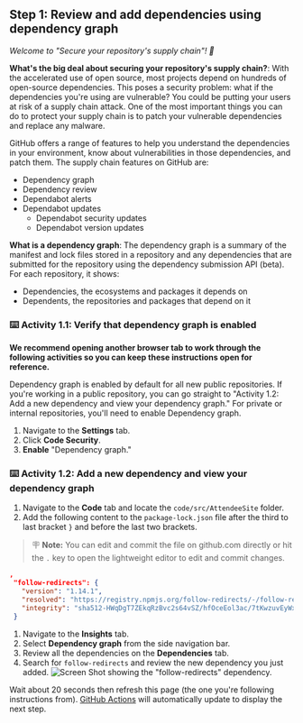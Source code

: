 ## Step 1: Review and add dependencies using dependency graph

_Welcome to "Secure your repository's supply chain"! :wave:_

**What's the big deal about securing your repository's supply chain?**: With the accelerated use of open source, most projects depend on hundreds of open-source dependencies. This poses a security problem: what if the dependencies you're using are vulnerable? You could be putting your users at risk of a supply chain attack. One of the most important things you can do to protect your supply chain is to patch your vulnerable dependencies and replace any malware.

GitHub offers a range of features to help you understand the dependencies in your environment, know about vulnerabilities in those dependencies, and patch them. The supply chain features on GitHub are:

- Dependency graph
- Dependency review
- Dependabot alerts
- Dependabot updates
  - Dependabot security updates
  - Dependabot version updates

**What is a dependency graph**: The dependency graph is a summary of the manifest and lock files stored in a repository and any dependencies that are submitted for the repository using the dependency submission API (beta). For each repository, it shows:

- Dependencies, the ecosystems and packages it depends on
- Dependents, the repositories and packages that depend on it

### :keyboard: Activity 1.1: Verify that dependency graph is enabled

**We recommend opening another browser tab to work through the following activities so you can keep these instructions open for reference.**

Dependency graph is enabled by default for all new public repositories. If you're working in a public repository, you can go straight to "Activity 1.2: Add a new dependency and view your dependency graph." For private or internal repositories, you'll need to enable Dependency graph.

1. Navigate to the **Settings** tab.
1. Click **Code Security**.
1. **Enable** "Dependency graph."

### :keyboard: Activity 1.2: Add a new dependency and view your dependency graph

1. Navigate to the **Code** tab and locate the `code/src/AttendeeSite` folder.
1. Add the following content to the `package-lock.json` file after the third to last bracket `}` and before the last two brackets.

> 🪧 **Note:** You can edit and commit the file on github.com directly or hit the `.` key to open the lightweight editor to edit and commit changes.

   ```json
   ,
    "follow-redirects": {
      "version": "1.14.1",
      "resolved": "https://registry.npmjs.org/follow-redirects/-/follow-redirects-1.14.1.tgz",
      "integrity": "sha512-HWqDgT7ZEkqRzBvc2s64vSZ/hfOceEol3ac/7tKwzuvEyWx3/4UegXh5oBOIotkGsObyk3xznnSRVADBgWSQVg=="
    }
   ```
  
1. Navigate to the **Insights** tab.
1. Select **Dependency graph** from the side navigation bar.
1. Review all the dependencies on the **Dependencies** tab.
1. Search for `follow-redirects` and review the new dependency you just added.
   ![Screen Shot showing the "follow-redirects" dependency.](https://user-images.githubusercontent.com/6351798/196288729-734e3319-c5d7-4f35-a19c-676c12f0e27d.png)

Wait about 20 seconds then refresh this page (the one you're following instructions from). [GitHub Actions](https://docs.github.com/en/actions) will automatically update to display the next step.
